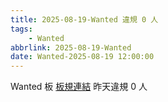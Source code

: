 ```yaml
---
title: 2025-08-19-Wanted 違規 0 人
tags:
    - Wanted
abbrlink: 2025-08-19-Wanted
date: Wanted-2025-08-19 12:00:00
---
```

Wanted 板 [板規連結](https://www.ptt.cc/bbs/Wanted/M.1608829773.A.D3B.html)
昨天違規 0 人
